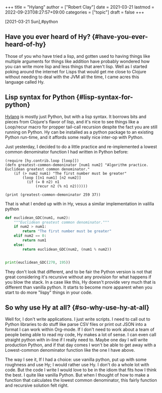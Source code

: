 +++
title = "Hylang"
author = ["Robert Clay"]
date = 2021-03-21
lastmod = 2022-09-23T08:27:57+09:00
categories = ["topic"]
draft = false
+++

<span class="timestamp-wrapper"><span class="timestamp">[2021-03-21 Sun]</span></span>,#python


## Have you ever heard of Hy? {#have-you-ever-heard-of-hy}

Those of you who have tried a lisp, and gotten used to having things like
multiple arguments for things like addition have probably wondered how you can
write more lisp and less things that aren't lisp. Well as I started poking
around the internet for Lisps that would get me close to Clojure without needing
to deal with the JVM all the time, I came acres this language called Hy.


## Lisp syntax for Python {#lisp-syntax-for-python}

[Hylang](<https://docs.hylang.org/en/stable/>) is mostly just Python, but with a
lisp syntax. It borrows bits and pieces from Clojure's flavor of lisp, and it's
nice to see things like a Loop/recur macro for propper tail-call recursion
despite the fact you are still running on Python. Hy can be installed as a
python package to an existing Python run-time, and it affords some really nice
inter-op with Python.

Just yesterday, I decided to do a little practice and re-implemented a lowest
common denominator function I had written in Python before:

<a id="code-snippet--Hy-euc-lcd-tailcall"></a>
```hy
(require [hy.contrib.loop [loop]])
(defn greatest-common-demoninator [num1 num2] "Algorithm practice. Euclidean greatest common denominator."
    (if (> num2 num1) "The first number must be greater"
        (loop [[n1 num1] [n2 num2]]
          (if (= 0 n2) n1
              (recur n2 (% n1 n2))))))

(print (greatest-common-demoninator 259 37))
```

That is what I ended up with in Hy, vesus a similar implementation in valilla
python

<a id="code-snippet--Euclidean-GCD-Python"></a>
```python
def euclidean_GDC(num1, num2):
    """Euclidean greatest common denominator."""
    if num2 > num1:
        return "The first number must be greater"
    elif num2 == 0:
        return num1
    else:
        return euclidean_GDC(num2, (num1 % num2))


print(euclidean_GDC(270, 195))
```

They don't look that different, and to be fair the Python version is not that
great considering it's recursive without any provision for what happens if you
blow the stack. In a case like this, Hy doesn't provide very much that is
different than vanilla python. It starts to become more apparent when you start
to do more "lispy" things in your code.


## So why use Hy at all? {#so-why-use-hy-at-all}

Well for, I don't write applications. I just write scripts. I need to call out
to Python libraries to do stuff like parse CSV files or print out JSON into a
format I can work within Org-mode. If I don't need to work about a team of
people being able to read my code, Hy makes a lot of sense. I can even call
straight python with in-line if I really need to. Maybe one day I will write
production Python, and if that day comes I won't be able to get away with a
Lowest-common denominator function like the one I have above.

The way I see it, If I had a choice: use vanilla python, put up with some
roughness and use Hy; I would rather use Hy. I don't do a whole lot with code.
But the code I write I would love to be in the idiom that fits how I think the
best. I quite like vanilla Python. But when I thought of how to make a function
that calculates the lowest common denominator, this fairly function and
recursive solution felt right.